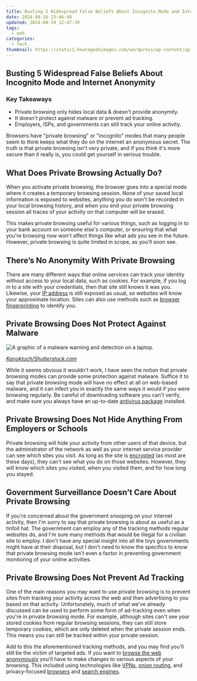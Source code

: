 ```yaml
---
title: Busting 5 Widespread False Beliefs About Incognito Mode and Internet Anonymity
date: 2024-08-26 23:46:48
updated: 2024-08-29 12:47:39
tags:
  - web
categories:
  - tech
thumbnail: https://static1.howtogeekimages.com/wordpress/wp-content/uploads/2024/06/illustration-of-a-vpn-icon-black-hat-and-eyeglasses-browser-and-a-warning-sign.jpg
---
```


## Busting 5 Widespread False Beliefs About Incognito Mode and Internet Anonymity

### Key Takeaways

* Private browsing only hides local data & doesn't provide anonymity.
* It doesn't protect against malware or prevent ad tracking.
* Employers, ISPs, and governments can still track your online activity.

 Browsers have "private browsing" or "incognito" modes that many people seem to think keeps what they do on the internet an anonymous secret. The truth is that private browsing isn't very private, and if you think it's more secure than it really is, you could get yourself in serious trouble.

##  What Does Private Browsing Actually Do?

 When you activate private browsing, the browser goes into a special mode where it creates a temporary browsing session. None of your saved local information is exposed to websites, anything you do won't be recorded in your local browsing history, and when you end your private browsing session all traces of your activity on that computer will be erased.

 This makes private browsing useful for various things, such as logging in to your bank account on someone else's computer, or ensuring that what you're browsing now won't affect things like what ads you see in the future. However, private browsing is quite limited in scope, as you'll soon see.

##  There’s No Anonymity With Private Browsing

 There are many different ways that online services can track your identity without access to your local data, such as cookies. For example, if you log in to a site with your credentials, then that site still knows it was you. Likewise, your [IP address](https://fake-location.techidaily.com/fake-the-location-to-get-around-the-mlb-blackouts-on-apple-iphone-14-pro-drfone-by-drfone-virtual-ios/) is still exposed as usual, so websites will know your approximate location. Sites can also use methods such as [browser fingerprinting](https://twitter-videos.techidaily.com/updated-2024-approved-cyber-sensation-the-rise-of-videoviral-tweets/) to identify you.

##  Private Browsing Does Not Protect Against Malware

![A graphic of a malware warning and detection on a laptop.](https://static1.howtogeekimages.com/wordpress/wp-content/uploads/2017/09/shutterstock_1830830756.png) 

_[Kanoktuch/Shutterstock.com](https://www.shutterstock.com/image-vector/computer-bug-detection-icon-system-error-1830830756)_

 While it seems obvious it wouldn't work, I have seen the notion that private browsing modes can provide some protection against malware. Suffice it to say that private browsing mode will have no effect at all on web-based malware, and it can infect you in exactly the same ways it would if you were browsing regularly. Be careful of downloading software you can't verify, and make sure you always have an up-to-date [antivirus package](https://facebook-video-recording.techidaily.com/in-2024-access-high-res-fb-media-files/) installed.

##  Private Browsing Does Not Hide Anything From Employers or Schools

 Private browsing will hide your activity from other users of that device, but the administrator of the network as well as your internet service provider can see which sites you visit. As long as the site is [encrypted](https://digital-screen-recording.techidaily.com/ios-compatible-psp-games-the-five-finest-for-2024/) (as most are these days), they can't see what you do on those websites. However, they will know which sites you visited, when you visited them, and for how long you stayed.

##  Government Surveillance Doesn’t Care About Private Browsing

 If you're concerned about the government snooping on your internet activity, then I'm sorry to say that private browsing is about as useful as a tinfoil hat. The government can employ any of the tracking methods regular websites do, and I'm sure many methods that would be illegal for a civilian site to employ. I don't have any special insight into all the toys governments might have at their disposal, but I don't need to know the specifics to know that private browsing mode isn't even a factor in preventing government monitoring of your online activities.

##  Private Browsing Does Not Prevent Ad Tracking

 One of the main reasons you may want to use private browsing is to prevent sites from tracking your activity across the web and then advertising to you based on that activity. Unfortunately, much of what we've already discussed can be used to perform some form of ad-tracking even when you're in private browsing mode. For example, although sites can't see your stored cookies from regular browsing sessions, they can still store temporary cookies, which are only deleted when the private session ends. This means you can still be tracked within your private session.

 Add to this the aforementioned tracking methods, and you may find you'll still be the victim of targeted ads. If you want to [browse the web anonymously](https://sim-unlock.techidaily.com/in-2024-the-best-android-unlock-software-for-poco-c55-device-top-5-picks-to-remove-android-locks-by-drfone-android/) you'll have to make changes to various aspects of your browsing. This included using technologies like [VPNs](https://some-techniques.techidaily.com/updated-ffmpeg-audioscape-maintaining-original-audio-formats/), [onion routing](https://some-guidance.techidaily.com/new-the-ultimate-list-of-top-5-iphone-podcast-software/), and privacy-focused [browsers](https://instagram-videos.techidaily.com/updated-2024-approved-enhancing-visual-storytelling-on-instagram-with-loops/) and [search engines](https://instagram-video-files.techidaily.com/instagram-influence-without-compromise-for-2024/).

<ins class="adsbygoogle"
     style="display:block"
     data-ad-format="autorelaxed"
     data-ad-client="ca-pub-7571918770474297"
     data-ad-slot="1223367746"></ins>



<ins class="adsbygoogle"
     style="display:block"
     data-ad-client="ca-pub-7571918770474297"
     data-ad-slot="8358498916"
     data-ad-format="auto"
     data-full-width-responsive="true"></ins>
